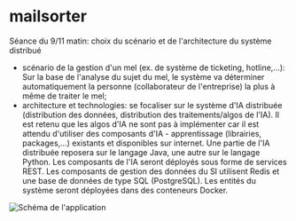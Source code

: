 # mailsorter

Séance du 9/11 matin: choix du scénario et de l'architecture du système distribué
- scénario de la gestion d'un mel (ex. de système de ticketing, hotline,...): Sur la base de l'analyse du sujet du mel, le système va déterminer automatiquement la personne (collaborateur de l'entreprise) la plus à même de traiter le mel;
- architecture et technologies: se focaliser sur le système d'IA distribuée (distribution des données, distribution des traitements/algos de l'IA). Il est retenu que les algos d'IA ne sont pas à implémenter car il est attendu d'utiliser des composants d'IA - apprentissage (librairies, packages,...) existants et disponibles sur internet. Une partie de l'IA distribuée reposera sur le langage Java, une autre sur le langage Python. Les composants de l'IA seront déployés sous forme de services REST. Les composants de gestion des données du SI utilisent Redis et une base de données de type SQL (PostgreSQL). Les entités du système seront déployées dans des conteneurs Docker.

![Schéma de l'application](./pictures/image.png)
